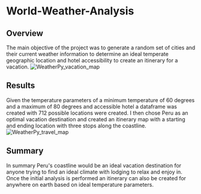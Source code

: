 # World-Weather-Analysis
## Overview
The main objective of the project was to generate a random set of cities and their current weather information to determine an ideal temperate geographic location and hotel accessibility to create an itinerary for a vacation. 
![WeatherPy_vacation_map](https://user-images.githubusercontent.com/95573310/210630077-bba7db09-eb17-471e-b013-c5287431d521.png)
## Results
Given the temperature parameters of a minimum temperature of 60 degrees and a maximum of 80 degrees and accessible hotel a dataframe was created with 712 possible locations were created. I then chose Peru as an optimal vacation destination and created an itinerary map with a starting and ending location with three stops along the coastline. 
![WeatherPy_travel_map](https://user-images.githubusercontent.com/95573310/210630139-781f0cd2-b5d9-4bec-bd38-c1342561d1ff.png)
## Summary
In summary Peru's coastline would be an ideal vacation destination for anyone trying to find an ideal climate with lodging to relax and enjoy in. Once the initial analysis is performed an itinerary can also be created for anywhere on earth based on ideal temperature parameters. 


